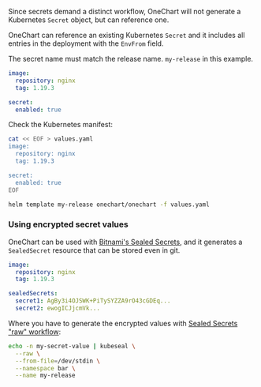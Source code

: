 Since secrets demand a distinct workflow, OneChart will not generate a Kubernetes `Secret` object, but can reference one.

OneChart can reference an existing Kubernetes `Secret` and it includes all entries in the deployment with the `EnvFrom` field.

The secret name must match the release name. `my-release` in this example.

```yaml
image:
  repository: nginx
  tag: 1.19.3

secret:
  enabled: true
```

Check the Kubernetes manifest:

```bash
cat << EOF > values.yaml
image:
  repository: nginx
  tag: 1.19.3

secret:
  enabled: true
EOF

helm template my-release onechart/onechart -f values.yaml
```

### Using encrypted secret values

OneChart can be used with [Bitnami's Sealed Secrets](https://github.com/bitnami-labs/sealed-secrets), and it generates a `SealedSecret` resource that can be stored even in git.

```yaml
image:
  repository: nginx
  tag: 1.19.3

sealedSecrets:
  secret1: AgBy3i4OJSWK+PiTySYZZA9rO43cGDEq...
  secret2: ewogICJjcmVk...
```

Where you have to generate the encrypted values with [Sealed Secrets "raw" workflow](https://github.com/bitnami-labs/sealed-secrets#raw-mode-experimental):

```bash
echo -n my-secret-value | kubeseal \
  --raw \
  --from-file=/dev/stdin \
  --namespace bar \
  --name my-release
```
